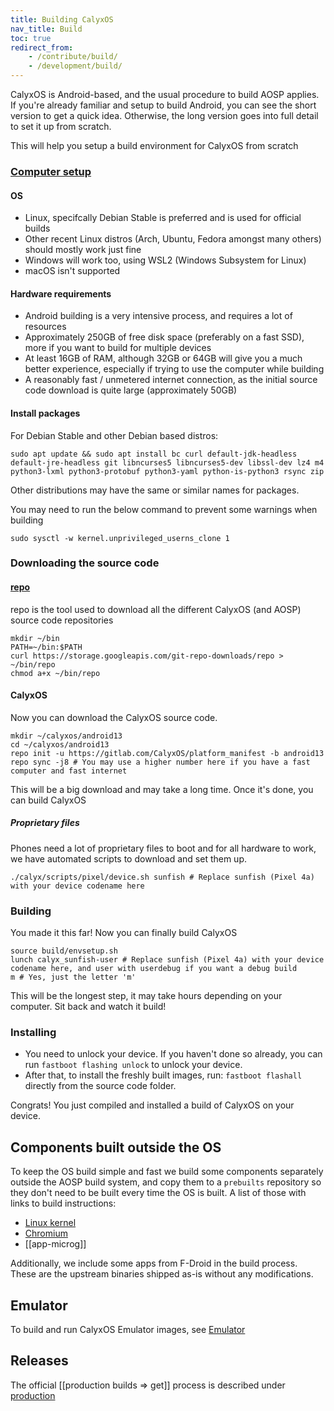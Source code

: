 ```yaml
---
title: Building CalyxOS
nav_title: Build
toc: true
redirect_from:
    - /contribute/build/
    - /development/build/
---
```


CalyxOS is Android-based, and the usual procedure to build AOSP applies. If you're already familiar and setup to build Android, you can see the short version to get a quick idea. Otherwise, the long version goes into full detail to set it up from scratch.

This will help you setup a build environment for CalyxOS from scratch

### [Computer setup](https://source.android.com/setup/build/initializing)

#### OS
* Linux, specifcally Debian Stable is preferred and is used for official builds
* Other recent Linux distros (Arch, Ubuntu, Fedora amongst many others) should mostly work just fine
* Windows will work too, using WSL2 (Windows Subsystem for Linux)
* macOS isn't supported

#### Hardware requirements
* Android building is a very intensive process, and requires a lot of resources
* Approximately 250GB of free disk space (preferably on a fast SSD), more if you want to build for multiple devices
* At least 16GB of RAM, although 32GB or 64GB will give you a much better experience, especially if trying to use the computer while building
* A reasonably fast / unmetered internet connection, as the initial source code download is quite large (approximately 50GB)

#### Install packages

For Debian Stable and other Debian based distros:

```shell
sudo apt update && sudo apt install bc curl default-jdk-headless default-jre-headless git libncurses5 libncurses5-dev libssl-dev lz4 m4 python3-lxml python3-protobuf python3-yaml python-is-python3 rsync zip
```

Other distributions may have the same or similar names for packages.

You may need to run the below command to prevent some warnings when building

```shell
sudo sysctl -w kernel.unprivileged_userns_clone 1
```

### Downloading the source code

#### [repo](https://source.android.com/setup/develop#installing-repo)
repo is the tool used to download all the different CalyxOS (and AOSP) source code repositories

```shell
mkdir ~/bin
PATH=~/bin:$PATH
curl https://storage.googleapis.com/git-repo-downloads/repo > ~/bin/repo
chmod a+x ~/bin/repo
```

#### CalyxOS
Now you can download the CalyxOS source code.

```shell
mkdir ~/calyxos/android13
cd ~/calyxos/android13
repo init -u https://gitlab.com/CalyxOS/platform_manifest -b android13
repo sync -j8 # You may use a higher number here if you have a fast computer and fast internet
```

This will be a big download and may take a long time. Once it's done, you can build CalyxOS

##### Proprietary files
Phones need a lot of proprietary files to boot and for all hardware to work, we have automated scripts to download and set them up.

```shell
./calyx/scripts/pixel/device.sh sunfish # Replace sunfish (Pixel 4a) with your device codename here
```

### Building
You made it this far! Now you can finally build CalyxOS

```shell
source build/envsetup.sh
lunch calyx_sunfish-user # Replace sunfish (Pixel 4a) with your device codename here, and user with userdebug if you want a debug build
m # Yes, just the letter 'm'
```

This will be the longest step, it may take hours depending on your computer. Sit back and watch it build!

### Installing
* You need to unlock your device. If you haven't done so already, you can run `fastboot flashing unlock` to unlock your device.
* After that, to install the freshly built images, run: `fastboot flashall` directly from the source code folder.

Congrats! You just compiled and installed a build of CalyxOS on your device.

## Components built outside the OS
To keep the OS build simple and fast we build some components separately outside the AOSP build system, and copy them to a `prebuilts` repository so they don't need to be built every time the OS is built. A list of those with links to build instructions:

* [Linux kernel](kernel)
* [Chromium](chromium)
* [[app-microg]]

Additionally, we include some apps from F-Droid in the build process. These are the upstream binaries shipped as-is without any modifications.

## Emulator
To build and run CalyxOS Emulator images, see [Emulator](emulator)

## Releases

The official [[production builds => get]] process is described under [production](production)
